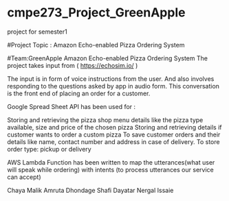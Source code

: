 # cmpe273_Project_GreenApple
project for semester1

#Project Topic : Amazon Echo-enabled Pizza Ordering System

#Team:GreenApple
 Amazon Echo-enabled Pizza Ordering System
The project takes input from ( https://echosim.io/ )




The input is in form of voice instructions from the user. And also involves responding to the questions asked by app in audio form. This conversation is the front end of placing an order for a customer.


Google Spread Sheet API has been used for :

Storing and retrieving the pizza shop menu details like the pizza type available, size and price of the chosen pizza 
Storing and retrieving details if customer wants to order a custom pizza
To save customer orders and their details like name, contact number and address in case of delivery. 
To store order type: pickup or delivery


AWS Lambda Function has been written to map the utterances(what user will speak while ordering) with intents (to process utterances our service can accept)
 

Chaya Malik
Amruta Dhondage
Shafi Dayatar
Nergal Issaie
